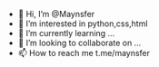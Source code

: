 - 👋 Hi, I’m @Maynsfer
- 👀 I’m interested in python,css,html
- 🌱 I’m currently learning ...
- 💞️ I’m looking to collaborate on ...
- 📫 How to reach me t.me/maynsfer

<!---
Maynsfer/Maynsfer is a ✨ special ✨ repository because its `README.md` (this file) appears on your GitHub profile.
You can click the Preview link to take a look at your changes.
--->
